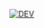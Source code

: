 [![DEV](https://github.com/samirerr/demo_project/actions/workflows/dev.yml/badge.svg)](https://github.com/samirerr/demo_project/actions/workflows/dev.yml)
